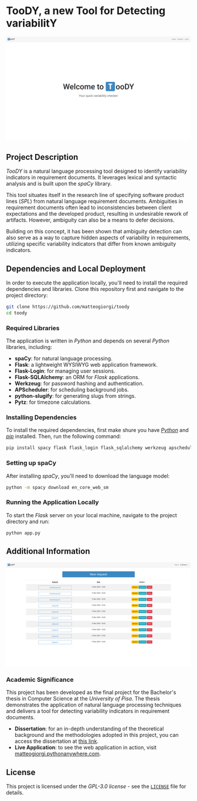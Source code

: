 # TooDY, a new Tool for Detecting variabilitY
![](pagina1-welcome.png)


## Project Description
*TooDY* is a natural language processing tool designed to identify variability indicators in requirement documents. It leverages lexical and syntactic analysis and is built upon the *spaCy* library.

This tool situates itself in the research line of specifying software product lines (*SPL*) from natural language requirement documents. Ambiguities in requirement documents often lead to inconsistencies between client expectations and the developed product, resulting in undesirable rework of artifacts. However, ambiguity can also be a means to defer decisions.

Building on this concept, it has been shown that ambiguity detection can also serve as a way to capture hidden aspects of variability in requirements, utilizing specific variability indicators that differ from known ambiguity indicators.


## Dependencies and Local Deployment
In order to execute the application locally, you'll need to install the required dependencies and libraries. Clone this repository first and navigate to the project directory:
```bash
git clone https://github.com/matteogiorgi/toody
cd toody
```

### Required Libraries
The application is written in *Python* and depends on several *Python* libraries, including:
- **spaCy**: for natural language processing.
- **Flask**: a lightweight WYSIWYG web application framework.
- **Flask-Login**: for managing user sessions.
- **Flask-SQLAlchemy**: an ORM for *Flask* applications.
- **Werkzeug**: for password hashing and authentication.
- **APScheduler**: for scheduling background jobs.
- **python-slugify**: for generating slugs from strings.
- **Pytz**: for timezone calculations.

### Installing Dependencies
To install the required dependencies, first make shure you have [*Python*](https://www.python.org/downloads/) and [*pip*](https://pip.pypa.io/en/stable/getting-started/) installed. Then, run the following command:
```bash
pip install spacy flask flask_login flask_sqlalchemy werkzeug apscheduler python-slugify pytz
```

### Setting up spaCy
After installing *spaCy*, you'll need to download the language model:
```bash
python -m spacy download en_core_web_sm
```

### Running the Application Locally
To start the *Flask* server on your local machine, navigate to the project directory and run:
```bash
python app.py
```


## Additional Information

![](pagina1-lista.png)

### Academic Significance
This project has been developed as the final project for the Bachelor's thesis in Computer Science at the *University of Pisa*. The thesis demonstrates the application of natural language processing techniques and delivers a tool for detecting variability indicators in requirement documents.

- **Dissertation**: for an in-depth understanding of the theoretical background and the methodologies adopted in this project, you can access the dissertation at [this link](https://github.com/matteogiorgi/toody-dissertation).
- **Live Application**: to see the web application in action, visit [matteogiorgi.pythonanywhere.com](https://matteogiorgi.pythonanywhere.com/).


## License
This project is licensed under the *GPL-3.0 license* - see the [`LICENSE`](LICENSE) file for details.

